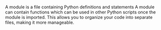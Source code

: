 A module is a file containing Python definitions and statements
A module can contain functions which can be used in other Python scripts once the module is imported. This allows you to organize your code into separate files, making it more manageable.